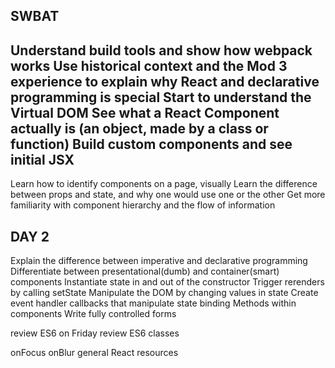 ## SWBAT

Understand build tools and show how webpack works
Use historical context and the Mod 3 experience to explain why React and declarative programming is special
Start to understand the Virtual DOM
See what a React Component actually is (an object, made by a class or function)
Build custom components and see initial JSX
--
Learn how to identify components on a page, visually
Learn the difference between props and state, and why one would use one or the other
Get more familiarity with component hierarchy and the flow of information

## DAY 2

Explain the difference between imperative and declarative programming
Differentiate between presentational(dumb) and container(smart) components
Instantiate state in and out of the constructor
Trigger rerenders by calling setState
Manipulate the DOM by changing values in state
Create event handler callbacks that manipulate state
binding Methods within components
Write fully controlled forms

review ES6 on Friday
review ES6 classes

onFocus
onBlur
general React resources
